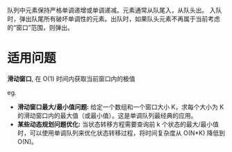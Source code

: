 队列中元素保持严格单调递增或单调递减。元素通常从队尾入，从队头出。
入队时，弹出队尾所有破坏单调性的元素。出队时，如果队头元素不再属于当前考虑的“窗口”范围，则弹出。

# 适用问题
**滑动窗口**, 在 O(1) 时间内获取当前窗口内的极值

eg.
- **滑动窗口最大/最小值问题:** 给定一个数组和一个窗口大小 K，求每个大小为 K 的滑动窗口内的最大值（或最小值）。这是单调队列最经典的应用。
- **某些动态规划问题优化:** 当状态转移方程需要查询前 k 个状态的最大/最小值时，可以使用单调队列来优化状态转移过程，将时间复杂度从 O(N\*K) 降低到 O(N)。